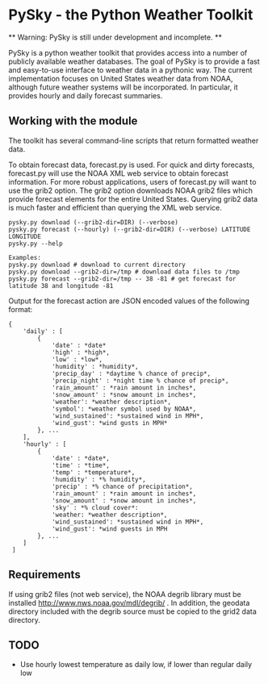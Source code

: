 # PySky - the Python Weather Toolkit

** Warning: PySky is still under development and incomplete. **

PySky is a python weather toolkit that provides access into a number of publicly available weather databases.  The goal of PySky is to provide a fast and easy-to-use interface to weather data in a pythonic way.  The current implementation focuses on United States weather data from NOAA, although future weather systems will be incorporated.  In particular, it provides hourly and daily forecast summaries.

## Working with the module

The toolkit has several command-line scripts that return formatted weather data.  

To obtain forecast data, forecast.py is used.  For quick and dirty forecasts, forecast.py will use the NOAA XML web service to obtain forecast information.  For more robust applications, users of forecast.py will want to use the grib2 option.  The grib2 option downloads NOAA grib2 files which provide forecast elements for the entire United States.  Querying grib2 data is much faster and efficient than querying the XML web service.

    pysky.py download (--grib2-dir=DIR) (--verbose)
    pysky.py forecast (--hourly) (--grib2-dir=DIR) (--verbose) LATITUDE LONGITUDE
    pysky.py --help

    Examples:
    pysky.py download # download to current directory
    pysky.py download --grib2-dir=/tmp # download data files to /tmp
    pysky.py forecast --grib2-dir=/tmp -- 38 -81 # get forecast for latitude 38 and longitude -81

Output for the forecast action are JSON encoded values of the following format:

    { 
        'daily' : [
            {
                'date' : *date*
                'high' : *high*,
                'low' : *low*,
                'humidity' : *humidity*,
                'precip_day' : *daytime % chance of precip*,
                'precip_night' : *night time % chance of precip*,
                'rain_amount' : *rain amount in inches*,
                'snow_amount' : *snow amount in inches*,
                'weather': *weather description*,
                'symbol': *weather symbol used by NOAA*,
                'wind_sustained': *sustained wind in MPH*,
                'wind_gust': *wind gusts in MPH* 
            }, ...
        ],
        'hourly' : [
            {
                'date' : *date*,
                'time' : *time*,
                'temp' : *temperature*,
                'humidity' : *% humidity*,
                'precip' : *% chance of precipitation*,
                'rain_amount' : *rain amount in inches*,
                'snow_amount' : *snow amount in inches*,
                'sky' : *% cloud cover*:
                'weather: *weather description*,
                'wind_sustained': *sustained wind in MPH*,
                'wind_gust': *wind guests in MPH 
            }, ...
        ]
     ]   

## Requirements

If using grib2 files (not web service), the NOAA degrib library must be installed http://www.nws.noaa.gov/mdl/degrib/ .  In addition, the geodata directory included with the degrib source must be copied to the grid2 data directory.

## TODO

- Use hourly lowest temperature as daily low, if lower than regular daily low


